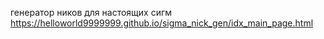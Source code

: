 генератор ников для настоящих сигм
https://helloworld9999999.github.io/sigma_nick_gen/idx_main_page.html
